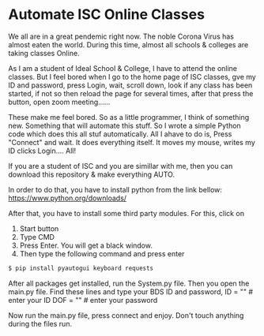 # Automate ISC Online Classes

We all are in a great pendemic right now. The noble Corona Virus has almost eaten the world. During this time, almost all 
schools & colleges are taking classes Online.

As I am a student of Ideal School & College, I have to attend the online classes. But I feel bored when I go to the 
home page of ISC classes, gve my ID and password, press Login, wait, scroll down,
look if any class has been started, if not so then reload the page for several times,
after that press the button, open zoom meeting......

These make me feel bored. So as a little programmer, I think of something new. Something that will automate this stuff.
So I wrote a simple Python code which does this all stuf automatically. All I ahave to do is, Press "Connect" and wait.
It does everything itself. It moves my mouse, writes my ID clicks Login.... All!

If you are a student of ISC and you are simillar with me, then you can download this repository & make everything AUTO.

In order to do that, you have to install python from the link bellow:
https://www.python.org/downloads/

After that, you have to install some third party modules. For this, click on
1. Start button
2. Type CMD
3. Press Enter. You will get a black window.
4. Then type the following command and press enter

```bash
$ pip install pyautogui keyboard requests
```

After all packages get installed, run the System.py file.
Then you open the main.py file.
Find these lines and type your BDS ID and password,
ID = "" # enter your ID
DOF = "" # enter your password

Now run the main.py file, press connect and enjoy. Don't touch anything during the files run.
